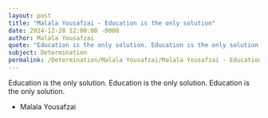 ```yaml
---
layout: post
title: "Malala Yousafzai - Education is the only solution"
date: 2024-12-28 12:00:00 -0000
author: Malala Yousafzai
quote: "Education is the only solution. Education is the only solution. Education is the only solution."
subject: Determination
permalink: /Determination/Malala Yousafzai/Malala Yousafzai - Education is the only solution
---
```


Education is the only solution. Education is the only solution. Education is the only solution.

- Malala Yousafzai
